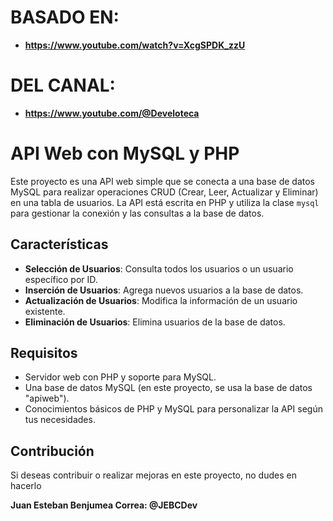 # BASADO EN:
 - **https://www.youtube.com/watch?v=XcgSPDK_zzU**

# DEL CANAL:
 - **https://www.youtube.com/@Develoteca**


# API Web con MySQL y PHP

Este proyecto es una API web simple que se conecta a una base de datos MySQL para realizar operaciones CRUD (Crear, Leer, Actualizar y Eliminar) en una tabla de usuarios. La API está escrita en PHP y utiliza la clase `mysql` para gestionar la conexión y las consultas a la base de datos.

## Características

- **Selección de Usuarios**: Consulta todos los usuarios o un usuario específico por ID.
- **Inserción de Usuarios**: Agrega nuevos usuarios a la base de datos.
- **Actualización de Usuarios**: Modifica la información de un usuario existente.
- **Eliminación de Usuarios**: Elimina usuarios de la base de datos.

## Requisitos

- Servidor web con PHP y soporte para MySQL.
- Una base de datos MySQL (en este proyecto, se usa la base de datos "apiweb").
- Conocimientos básicos de PHP y MySQL para personalizar la API según tus necesidades.


## Contribución

Si deseas contribuir o realizar mejoras en este proyecto, no dudes en hacerlo

**Juan Esteban Benjumea Correa: @JEBCDev**